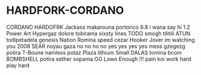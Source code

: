 # HARDFORK-CORDANO
CORDANO HARDOFRK
Jackass
makarouna
portorico 
6.8
i wana say hi
1.2
Power
Art
Hypergaz
dolore
tobirama
sixsty lines 
TODO
smogh
tilitili
ATUN
todipetadela
genesis
Nation
Romina
speed
cezar
Hooker
Jover
im watching you 
2008
SEAR
noyau
gaza 
no no no no yes yes yes yes 
mess
gzegezg
potira 
T-Boune
namless
potaz
Plaza
lithium
Small
DALAS
tomina
bcoin
BOMBSHELL
potira
sether
sopama 
GG
Lown
Enough !!! 
pain
koi
work hard play hard 
